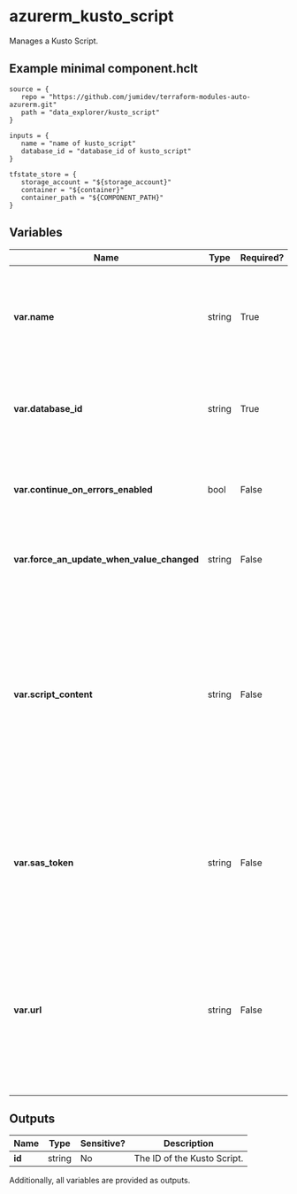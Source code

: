 # azurerm_kusto_script

Manages a Kusto Script.

## Example minimal component.hclt

```hcl
source = {
   repo = "https://github.com/jumidev/terraform-modules-auto-azurerm.git" 
   path = "data_explorer/kusto_script" 
}

inputs = {
   name = "name of kusto_script" 
   database_id = "database_id of kusto_script" 
}

tfstate_store = {
   storage_account = "${storage_account}" 
   container = "${container}" 
   container_path = "${COMPONENT_PATH}" 
}

```

## Variables

| Name | Type | Required? |  Description |
| ---- | ---- | --------- |  ----------- |
| **var.name** | string | True | The name which should be used for this Kusto Script. Changing this forces a new Kusto Script to be created. | 
| **var.database_id** | string | True | The ID of the Kusto Database. Changing this forces a new Kusto Script to be created. | 
| **var.continue_on_errors_enabled** | bool | False | Flag that indicates whether to continue if one of the command fails. | 
| **var.force_an_update_when_value_changed** | string | False | A unique string. If changed the script will be applied again. | 
| **var.script_content** | string | False | The script content. This property should be used when the script is provide inline and not through file in a SA. Must not be used together with `url` and `sas_token` properties. Changing this forces a new resource to be created. | 
| **var.sas_token** | string | False | The SAS token used to access the script. Must be provided when using scriptUrl property. Changing this forces a new resource to be created. | 
| **var.url** | string | False | The url to the KQL script blob file. Must not be used together with scriptContent property. Please reference [this documentation](https://docs.microsoft.com/azure/data-explorer/database-script) that describes the commands that are allowed in the script. | 



## Outputs

| Name | Type | Sensitive? | Description |
| ---- | ---- | --------- | --------- |
| **id** | string | No  | The ID of the Kusto Script. | 

Additionally, all variables are provided as outputs.
